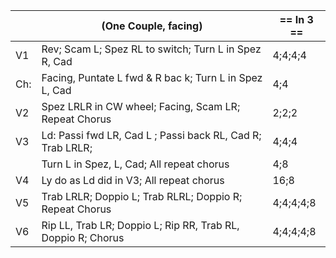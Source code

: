 ||(One Couple, facing) | == In 3 == |
|-----|----|-----|
|V1| Rev; Scam L; Spez RL to switch; Turn L in Spez R, Cad |4;4;4;4|
|Ch:| Facing, Puntate L fwd & R bac k; Turn L in Spez L, Cad |4;4|
|V2| Spez LRLR in CW wheel; Facing, Scam LR; Repeat Chorus |2;2;2|
|V3| Ld: Passi fwd LR, Cad L ; Passi back RL, Cad R; Trab LRLR; |4;4;4| 
||Turn L in Spez, L, Cad; All repeat chorus |4;8|
|V4| Ly do as Ld did in V3; All repeat chorus |16;8|
|V5| Trab LRLR; Doppio L; Trab RLRL; Doppio R; Repeat Chorus |4;4;4;4;8|
|V6| Rip LL, Trab LR; Doppio L; Rip RR, Trab RL, Doppio R; Chorus |4;4;4;4;8|
